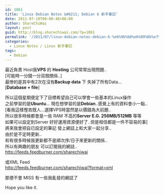 ```yaml
---
id: 1861
title: 'Linux Debian Notes &#8211; Debian 6 新手筆記'
date: 2011-07-10T00:00:48+08:00
author: ShareChiWai
layout: post
guid: http://blog.sharechiwai.com/?p=1861
permalink: '/2011/07/linux-debian-notes-debian-6-%e6%96%b0%e6%89%8b%e7%ad%86%e8%a8%98/'
categories:
  - Linux Notes / Linux 新手筆記
tags:
  - Debian
---
```

最近負責 Host我**VPS** 的 **Hosting** 公司常常出現問題..  
[可能時一分錢一分貨既關係..]  
最慘的是其中有2次在沒有**Backup data** 下 失掉了所有Data&#8230;  
[**Database + file**]

所以這個星期便定下了目標希望自己可以學會一些基本的Linux操作  
之前學習的是**Ubuntu**&#8230; 現在想學習的是**Debian**..感覺上有的資料會小一點..  
[看我這樣慳吝既人&#8230;選擇VPS時當然是以價錢為大前題..  
所以很多時候都會是一些 RAM 不高的**Server E.G. 256MB/512MB** 等等  
如果可以設定到Server 好好運用資源便好了..但是相信都是一件不容易的事]  
將來我會把自已設定的筆記 發上網誌上和大家一起分享..  
由於是不定時更新..  
和有很多時候我更新都不是順次序/日子來更新的關係..  
所以有興趣的朋友 可以訂閱我的網誌..  
<http://feeds.feedburner.com/sharechiwai>

或XML Feed<a title="XML Feed" href="http://feeds.feedburner.com/sharechiwai?format=xml" target="_blank"><br /> http://feeds.feedburner.com/sharechiwai?format=xml</a>

那便不會 MISS 有一些我亂發的網誌了

Hope you like it.